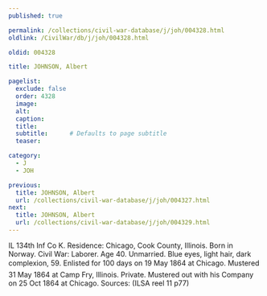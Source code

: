 ```yaml
---
published: true

permalink: /collections/civil-war-database/j/joh/004328.html
oldlink: /CivilWar/db/j/joh/004328.html

oldid: 004328

title: JOHNSON, Albert

pagelist:
  exclude: false
  order: 4328
  image: 
  alt:
  caption:
  title:
  subtitle:      # Defaults to page subtitle
  teaser:

category: 
  - J 
  - JOH

previous:
  title: JOHNSON, Albert
  url: /collections/civil-war-database/j/joh/004327.html  
next:
  title: JOHNSON, Albert
  url: /collections/civil-war-database/j/joh/004329.html   
---
```

IL 134th Inf Co K. Residence: Chicago, Cook County, Illinois. Born in Norway. Civil War: Laborer. Age 40. Unmarried. Blue eyes, light hair, dark complexion, 5&#146;9&#148;. Enlisted for 100 days on 19 May 1864 at Chicago. Mustered 31 May 1864 at Camp Fry, Illinois. Private. Mustered out with his Company on 25 Oct 1864 at Chicago. Sources: (ILSA reel 11 p77)